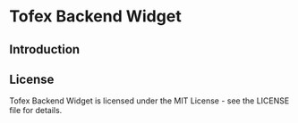 # Tofex Backend Widget

## Introduction

## License

Tofex Backend Widget is licensed under the MIT License - see the LICENSE file for details.
